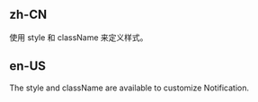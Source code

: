 ## zh-CN

使用 style 和 className 来定义样式。

## en-US

The style and className are available to customize Notification.

